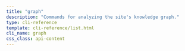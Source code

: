 ```yaml
---
title: "graph"
description: "Commands for analyzing the site's knowledge graph."
type: cli-reference
template: cli-reference/list.html
cli_name: graph
css_class: api-content
---
```



